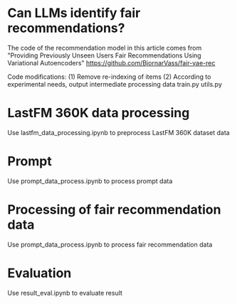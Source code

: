 # Can LLMs identify fair recommendations?
The code of the recommendation model in this article comes from "Providing Previously Unseen Users Fair Recommendations Using Variational Autoencoders" https://github.com/BjornarVass/fair-vae-rec

Code modifications:
(1) Remove re-indexing of items
(2) According to experimental needs, output intermediate processing data
train.py utils.py

# LastFM 360K data processing
Use lastfm_data_processing.ipynb to preprocess LastFM 360K dataset data

# Prompt
Use prompt_data_process.ipynb to process prompt data

# Processing of fair recommendation data
Use prompt_data_process.ipynb to process fair recommendation data

# Evaluation
Use result_eval.ipynb to evaluate result
